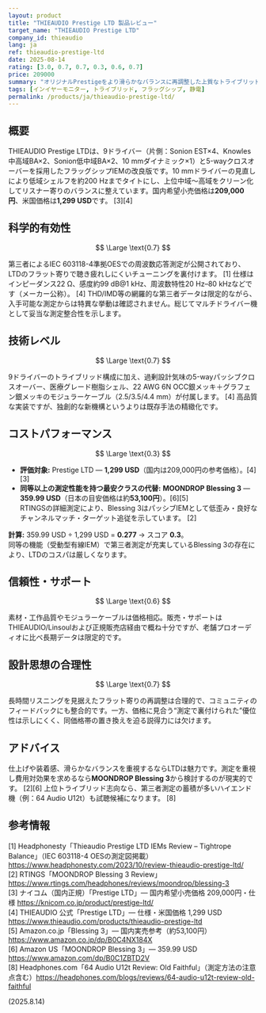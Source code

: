 ```yaml
---
layout: product
title: "THIEAUDIO Prestige LTD 製品レビュー"
target_name: "THIEAUDIO Prestige LTD"
company_id: thieaudio
lang: ja
ref: thieaudio-prestige-ltd
date: 2025-08-14
rating: [3.0, 0.7, 0.7, 0.3, 0.6, 0.7]
price: 209000
summary: "オリジナルPrestigeをより滑らかなバランスに再調整した上質なトライブリッド。測定面の整合性は高い一方、安価で測定優秀な代替機の存在によりコストパフォーマンスは低評価です。"
tags: [インイヤーモニター, トライブリッド, フラッグシップ, 静電]
permalink: /products/ja/thieaudio-prestige-ltd/
---
```

## 概要

THIEAUDIO Prestige LTDは、9ドライバー（片側：Sonion EST×4、Knowles中高域BA×2、Sonion低中域BA×2、10 mmダイナミック×1）と5-wayクロスオーバーを採用したフラッグシップIEMの改良版です。10 mmドライバーの見直しにより低域シェルフを約200 Hzまでタイトにし、上位中域〜高域をクリーン化してリスナー寄りのバランスに整えています。国内希望小売価格は**209,000円**、米国価格は**1,299 USD**です。 [3][4]

## 科学的有効性

$$ \Large \text{0.7} $$

第三者によるIEC 603118-4準拠OESでの周波数応答測定が公開されており、LTDのフラット寄りで聴き疲れしにくいチューニングを裏付けます。 [1] 仕様はインピーダンス22 Ω、感度約99 dB@1 kHz、周波数特性20 Hz–80 kHzなどです（メーカー公称）。 [4] THD/IMD等の網羅的な第三者データは限定的ながら、入手可能な測定からは特異な挙動は確認されません。総じてマルチドライバー機として妥当な測定整合性を示します。

## 技術レベル

$$ \Large \text{0.7} $$

9ドライバーのトライブリッド構成に加え、過剰設計気味の5-wayパッシブクロスオーバー、医療グレード樹脂シェル、22 AWG 6N OCC銀メッキ＋グラフェン銀メッキのモジュラーケーブル（2.5/3.5/4.4 mm）が付属します。 [4] 高品質な実装ですが、独創的な新機構というよりは既存手法の精緻化です。

## コストパフォーマンス

$$ \Large \text{0.3} $$

- **評価対象:** Prestige LTD — **1,299 USD**（国内は209,000円の参考価格）。[4][3]  
- **同等以上の測定性能を持つ最安クラスの代替:** **MOONDROP Blessing 3** — **359.99 USD**（日本の目安価格は約**53,100円**）。[6][5]  
  RTINGSの詳細測定により、Blessing 3はパッシブIEMとして低歪み・良好なチャンネルマッチ・ターゲット追従を示しています。 [2]

**計算:** 359.99 USD ÷ 1,299 USD = **0.277** → スコア **0.3**。  
同等の機能（受動型有線IEM）で第三者測定が充実しているBlessing 3の存在により、LTDのコスパは厳しくなります。

## 信頼性・サポート

$$ \Large \text{0.6} $$

素材・工作品質やモジュラーケーブルは価格相応。販売・サポートはTHIEAUDIO/Linsoulおよび正規販売店経由で概ね十分ですが、老舗プロオーディオに比べ長期データは限定的です。

## 設計思想の合理性

$$ \Large \text{0.7} $$

長時間リスニングを見据えたフラット寄りの再調整は合理的で、コミュニティのフィードバックにも整合的です。一方、価格に見合う“測定で裏付けられた”優位性は示しにくく、同価格帯の置き換えを迫る説得力には欠けます。

## アドバイス

仕上げや装着感、滑らかなバランスを重視するならLTDは魅力です。測定を重視し費用対効果を求めるなら**MOONDROP Blessing 3**から検討するのが現実的です。 [2][6] 上位トライブリッド志向なら、第三者測定の蓄積が多いハイエンド機（例：64 Audio U12t）も試聴候補になります。 [8]

## 参考情報

[1] Headphonesty「Thieaudio Prestige LTD IEMs Review – Tightrope Balance」（IEC 603118-4 OESの測定図掲載）https://www.headphonesty.com/2023/10/review-thieaudio-prestige-ltd/  
[2] RTINGS「MOONDROP Blessing 3 Review」https://www.rtings.com/headphones/reviews/moondrop/blessing-3  
[3] ナイコム（国内正規）「Prestige LTD」— 国内希望小売価格 209,000円・仕様 https://knicom.co.jp/product/prestige-ltd/  
[4] THIEAUDIO 公式「Prestige LTD」— 仕様・米国価格 1,299 USD https://www.thieaudio.com/products/thieaudio-prestige-ltd  
[5] Amazon.co.jp「Blessing 3」— 国内実売参考（約53,100円）https://www.amazon.co.jp/dp/B0C4NX184X  
[6] Amazon US「MOONDROP Blessing 3」— 359.99 USD https://www.amazon.com/dp/B0C1ZBTD2V  
[8] Headphones.com「64 Audio U12t Review: Old Faithful」（測定方法の注意点含む）https://headphones.com/blogs/reviews/64-audio-u12t-review-old-faithful

(2025.8.14)

